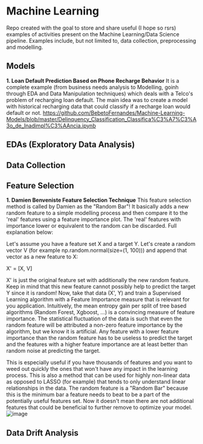 # Machine Learning

Repo created with the goal to store and share useful (I hope so rsrs) examples of activities present on the Machine Learning/Data Science pipeline. 
Examples include, but not limited to, data collection, preprocessing and modelling. 

## Models
**1. Loan Default Prediction Based on Phone Recharge Behavior**
It is a complete example (from business needs analysis to Modelling, goinh through EDA and Data Manipulation techniques) which deals with a Telco's problem of recharging loan default. The main idea was to create a model with historical recharging data that could classify if a recharge loan would default or not. 
https://github.com/BebetoFernandes/Machine-Learning-Models/blob/master/Delinquency_Classification_Classifica%C3%A7%C3%A3o_de_Inadimpl%C3%AAncia.ipynb

## EDAs (Exploratory Data Analysis)

## Data Collection

## Feature Selection
**1. Damien Benveniste Feature Selection Technique**
This feature selection method is called by Damien as the "Random Bar"! It basically adds a new random feature to a simple modelling process and then compare it to the 'real' features using a feature importance plot. The 'real' features with importance lower or equivalent to the random can be discarded. Full explanation below:

Let's assume you have a feature set X and a target Y. Let's create a random vector V (for example np.random.normal(size=(1, 100))) and append that vector as a new feature to X:

X' = [X, V]

X' is just the original feature set with additionally the new random feature. Keep in mind that this new feature cannot possibly help to predict the target Y since it is random! Now, take that data (X', Y) and train a Supervised Learning algorithm with a Feature Importance measure that is relevant for you application. Intuitively, the mean entropy gain per split of tree based algorithms (Random Forest, Xgboost, ...) is a convincing measure of feature importance. The statistical fluctuation of the data is such that even the random feature will be attributed a non-zero feature importance by the algorithm, but we know it is artificial. Any feature with a lower feature importance than the random feature has to be useless to predict the target and the features with a higher feature importance are at least better than random noise at predicting the target. 

This is especially useful if you have thousands of features and you want to weed out quickly the ones that won't have any impact in the learning process. This is also a method that can be used for highly non-linear data as opposed to LASSO (for example) that tends to only understand linear relationships in the data. The random feature is a "Random Bar" because this is the minimum bar a feature needs to beat to be a part of the potentially useful features set. Now it doesn't mean there are not additional features that could be beneficial to further remove to optimize your model. 
![image](https://user-images.githubusercontent.com/55111736/170554154-0d20d49e-4fb2-451e-b727-3072b1492a79.png)


## Data Drift Analysis

